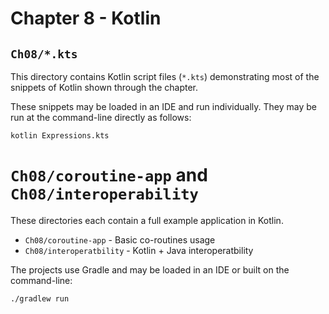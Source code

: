 # Chapter 8 - Kotlin

## `Ch08/*.kts`

This directory contains Kotlin script files (`*.kts`) demonstrating most of the
snippets of Kotlin shown through the chapter.

These snippets may be loaded in an IDE and run individually. They may be run at
the command-line directly as follows:

```
kotlin Expressions.kts
```

# `Ch08/coroutine-app` and `Ch08/interoperability`

These directories each contain a full example application in Kotlin.

* `Ch08/coroutine-app` - Basic co-routines usage
* `Ch08/interoperatbility` - Kotlin + Java interoperatbility

The projects use Gradle and may be loaded in an IDE or built on the
command-line:

```
./gradlew run
```

